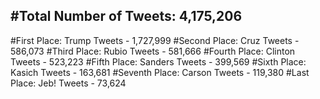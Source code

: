 #Total Number of Tweets: 4,175,206 
---
#First Place: Trump Tweets - 1,727,999
#Second Place: Cruz Tweets - 586,073
#Third Place: Rubio Tweets - 581,666
#Fourth Place: Clinton Tweets - 523,223
#Fifth Place: Sanders Tweets - 399,569
#Sixth Place: Kasich Tweets - 163,681
#Seventh Place: Carson Tweets - 119,380
#Last Place: Jeb! Tweets - 73,624
